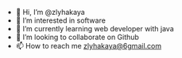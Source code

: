 - 👋 Hi, I’m @zlyhakaya
- 👀 I’m interested in software
- 🌱 I’m currently learning web developer with java
- 💞️ I’m looking to collaborate on Github
- 📫 How to reach me zlyhakaya@6gmail.com

<!---
zlyhakaya/zlyhakaya is a ✨ special ✨ repository because its `README.md` (this file) appears on your GitHub profile.
You can click the Preview link to take a look at your changes.
--->
